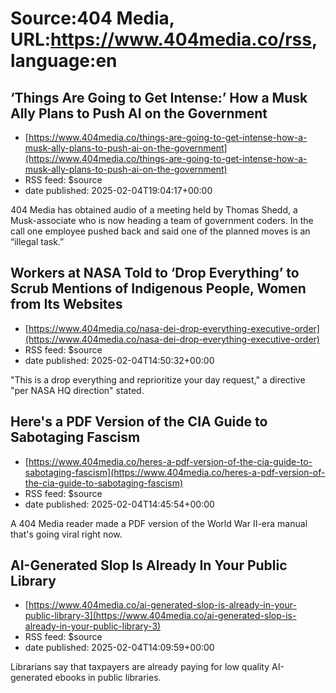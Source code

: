 # Source:404 Media, URL:https://www.404media.co/rss, language:en

## ‘Things Are Going to Get Intense:’ How a Musk Ally Plans to Push AI on the Government
 - [https://www.404media.co/things-are-going-to-get-intense-how-a-musk-ally-plans-to-push-ai-on-the-government](https://www.404media.co/things-are-going-to-get-intense-how-a-musk-ally-plans-to-push-ai-on-the-government)
 - RSS feed: $source
 - date published: 2025-02-04T19:04:17+00:00

404 Media has obtained audio of a meeting held by Thomas Shedd, a Musk-associate who is now heading a team of government coders. In the call one employee pushed back and said one of the planned moves is an “illegal task.”

## Workers at NASA Told to ‘Drop Everything’ to Scrub Mentions of Indigenous People, Women from Its Websites
 - [https://www.404media.co/nasa-dei-drop-everything-executive-order](https://www.404media.co/nasa-dei-drop-everything-executive-order)
 - RSS feed: $source
 - date published: 2025-02-04T14:50:32+00:00

"This is a drop everything and reprioritize your day request," a directive "per NASA HQ direction" stated.

## Here's a PDF Version of the CIA Guide to Sabotaging Fascism
 - [https://www.404media.co/heres-a-pdf-version-of-the-cia-guide-to-sabotaging-fascism](https://www.404media.co/heres-a-pdf-version-of-the-cia-guide-to-sabotaging-fascism)
 - RSS feed: $source
 - date published: 2025-02-04T14:45:54+00:00

A 404 Media reader made a PDF version of the World War II-era manual that's going viral right now.

## AI-Generated Slop Is Already In Your Public Library
 - [https://www.404media.co/ai-generated-slop-is-already-in-your-public-library-3](https://www.404media.co/ai-generated-slop-is-already-in-your-public-library-3)
 - RSS feed: $source
 - date published: 2025-02-04T14:09:59+00:00

Librarians say that taxpayers are already paying for low quality AI-generated ebooks in public libraries.

